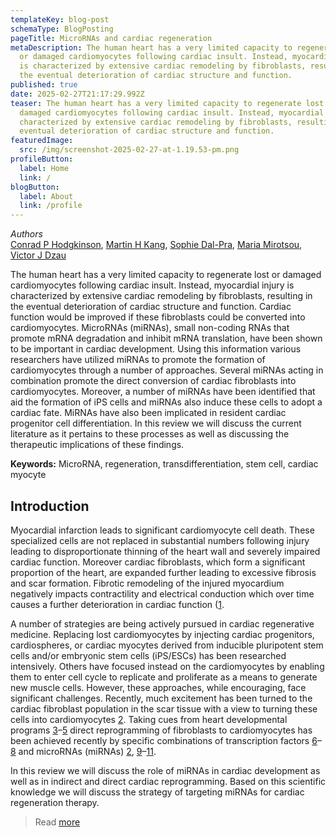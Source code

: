 ```yaml
---
templateKey: blog-post
schemaType: BlogPosting
pageTitle: MicroRNAs and cardiac regeneration
metaDescription: The human heart has a very limited capacity to regenerate lost
  or damaged cardiomyocytes following cardiac insult. Instead, myocardial injury
  is characterized by extensive cardiac remodeling by fibroblasts, resulting in
  the eventual deterioration of cardiac structure and function.
published: true
date: 2025-02-27T21:17:29.992Z
teaser: The human heart has a very limited capacity to regenerate lost or
  damaged cardiomyocytes following cardiac insult. Instead, myocardial injury is
  characterized by extensive cardiac remodeling by fibroblasts, resulting in the
  eventual deterioration of cardiac structure and function.
featuredImage:
  src: /img/screenshot-2025-02-27-at-1.19.53-pm.png
profileButton:
  label: Home
  link: /
blogButton:
  label: About
  link: /profile
---
```

*A﻿uthors*\
[Conrad P Hodgkinson](https://pubmed.ncbi.nlm.nih.gov/?term=%22Hodgkinson%20CP%22%5BAuthor%5D), [Martin H Kang](https://pubmed.ncbi.nlm.nih.gov/?term=%22Kang%20MH%22%5BAuthor%5D), [Sophie Dal-Pra](https://pubmed.ncbi.nlm.nih.gov/?term=%22Dal-Pra%20S%22%5BAuthor%5D), [Maria Mirotsou](https://pubmed.ncbi.nlm.nih.gov/?term=%22Mirotsou%20M%22%5BAuthor%5D), [Victor J Dzau](https://pubmed.ncbi.nlm.nih.gov/?term=%22Dzau%20VJ%22%5BAuthor%5D)

The human heart has a very limited capacity to regenerate lost or damaged cardiomyocytes following cardiac insult. Instead, myocardial injury is characterized by extensive cardiac remodeling by fibroblasts, resulting in the eventual deterioration of cardiac structure and function. Cardiac function would be improved if these fibroblasts could be converted into cardiomyocytes. MicroRNAs (miRNAs), small non-coding RNAs that promote mRNA degradation and inhibit mRNA translation, have been shown to be important in cardiac development. Using this information various researchers have utilized miRNAs to promote the formation of cardiomyocytes through a number of approaches. Several miRNAs acting in combination promote the direct conversion of cardiac fibroblasts into cardiomyocytes. Moreover, a number of miRNAs have been identified that aid the formation of iPS cells and miRNAs also induce these cells to adopt a cardiac fate. MiRNAs have also been implicated in resident cardiac progenitor cell differentiation. In this review we will discuss the current literature as it pertains to these processes as well as discussing the therapeutic implications of these findings.

**Keywords:** MicroRNA, regeneration, transdifferentiation, stem cell, cardiac myocyte

## [](<>)Introduction

Myocardial infarction leads to significant cardiomyocyte cell death. These specialized cells are not replaced in substantial numbers following injury leading to disproportionate thinning of the heart wall and severely impaired cardiac function. Moreover cardiac fibroblasts, which form a significant proportion of the heart, are expanded further leading to excessive fibrosis and scar formation. Fibrotic remodeling of the injured myocardium negatively impacts contractility and electrical conduction which over time causes a further deterioration in cardiac function ([1](https://pmc.ncbi.nlm.nih.gov/articles/PMC4428675/#R1).

A number of strategies are being actively pursued in cardiac regenerative medicine. Replacing lost cardiomyocytes by injecting cardiac progenitors, cardiospheres, or cardiac myocytes derived from inducible pluripotent stem cells and/or embryonic stem cells (iPS/ESCs) has been researched intensively. Others have focused instead on the cardiomyocytes by enabling them to enter cell cycle to replicate and proliferate as a means to generate new muscle cells. However, these approaches, while encouraging, face significant challenges. Recently, much excitement has been turned to the cardiac fibroblast population in the scar tissue with a view to turning these cells into cardiomyocytes [2](https://pmc.ncbi.nlm.nih.gov/articles/PMC4428675/#R2). Taking cues from heart developmental programs [3](https://pmc.ncbi.nlm.nih.gov/articles/PMC4428675/#R3)–[5](https://pmc.ncbi.nlm.nih.gov/articles/PMC4428675/#R5) direct reprogramming of fibroblasts to cardiomyocytes has been achieved recently by specific combinations of transcription factors [6](https://pmc.ncbi.nlm.nih.gov/articles/PMC4428675/#R6)–[8](https://pmc.ncbi.nlm.nih.gov/articles/PMC4428675/#R8) and microRNAs (miRNAs) [2](https://pmc.ncbi.nlm.nih.gov/articles/PMC4428675/#R2), [9](https://pmc.ncbi.nlm.nih.gov/articles/PMC4428675/#R9)–[11](https://pmc.ncbi.nlm.nih.gov/articles/PMC4428675/#R11).

In this review we will discuss the role of miRNAs in cardiac development as well as in indirect and direct cardiac reprogramming. Based on this scientific knowledge we will discuss the strategy of targeting miRNAs for cardiac regeneration therapy.

> R﻿ead [more](https://pmc.ncbi.nlm.nih.gov/articles/PMC4428675/)
